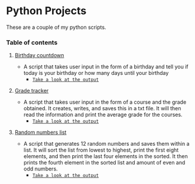 # Python Projects

These are a couple of my python scripts.

### Table of contents
1. [Birthday countdown](https://github.com/TineshaErskine/python_codes/tree/master/birthday_countdown) 
    * A script that takes user input in the form of a birthday and tell you if today is your birthday or how many days until your birthday
      * [`Take a look at the output`](https://github.com/TineshaErskine/python_codes/blob/master/birthday_countdown/bday_counter_examples.PNG)
      
2. [Grade tracker](https://github.com/TineshaErskine/python_codes/tree/master/grade_tracker)
    * A script that takes user input in the form of a course and the grade obtained. It creates, writes, and saves this in a txt file. It will then read the information and print the average grade for the courses.
      * [`Take a look at the output`](https://github.com/TineshaErskine/python_codes/blob/master/grade_tracker/grade_tracker.PNG)
      
3. [Random numbers list](https://github.com/TineshaErskine/python_codes/tree/master/random_numbers_list)
    * A script that generates 12 random numbers and saves them within a list. It will sort the list from lowest to highest, print the first eight elements, and then print the last four elements in the sorted. It then prints the fourth element in the sorted list and amount of even and odd numbers.
      * [`Take a look at the output`](https://github.com/TineshaErskine/python_codes/blob/master/random_numbers_list/random_numbers_list.PNG)
